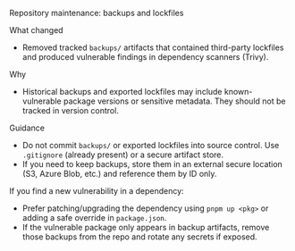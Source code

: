 Repository maintenance: backups and lockfiles

What changed

- Removed tracked `backups/` artifacts that contained third-party lockfiles and
  produced vulnerable findings in dependency scanners (Trivy).

Why

- Historical backups and exported lockfiles may include known-vulnerable package
  versions or sensitive metadata. They should not be tracked in version control.

Guidance

- Do not commit `backups/` or exported lockfiles into source control. Use
  `.gitignore` (already present) or a secure artifact store.
- If you need to keep backups, store them in an external secure location (S3,
  Azure Blob, etc.) and reference them by ID only.

If you find a new vulnerability in a dependency:

- Prefer patching/upgrading the dependency using `pnpm up <pkg>` or adding a
  safe override in `package.json`.
- If the vulnerable package only appears in backup artifacts, remove those
  backups from the repo and rotate any secrets if exposed.
